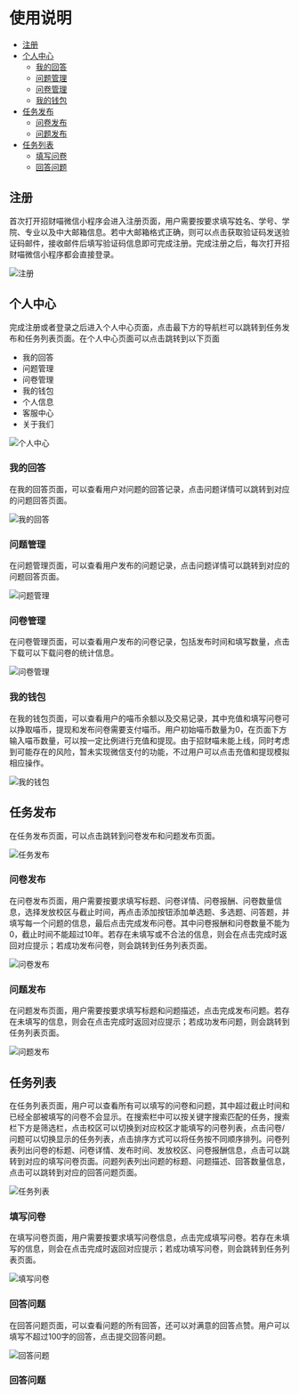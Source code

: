# 使用说明

+ [注册](#注册)
+ [个人中心](#个人中心)
  + [我的回答](#我的回答)
  + [问题管理](#问题管理)
  + [问卷管理](#问卷管理)
  + [我的钱包](#我的钱包)
+ [任务发布](#任务发布)
  + [问卷发布](#问卷发布)
  + [问题发布](#问题发布)
+ [任务列表](#任务列表)
  + [填写问卷](填写问卷)
  + [回答问题](回答问题)



## <span id="注册">注册</span>

首次打开招财喵微信小程序会进入注册页面，用户需要按要求填写姓名、学号、学院、专业以及中大邮箱信息。若中大邮箱格式正确，则可以点击获取验证码发送验证码邮件，接收邮件后填写验证码信息即可完成注册。完成注册之后，每次打开招财喵微信小程序都会直接登录。

![注册](https://github.com/swsad/MoneyMeow_Final/raw/master/imgs/2-使用说明/注册.jpg)



## <span id="个人中心">个人中心</span>

完成注册或者登录之后进入个人中心页面，点击最下方的导航栏可以跳转到任务发布和任务列表页面。在个人中心页面可以点击跳转到以下页面

+ 我的回答
+ 问题管理
+ 问卷管理
+ 我的钱包
+ 个人信息
+ 客服中心
+ 关于我们

![个人中心](https://github.com/swsad/MoneyMeow_Final/raw/master/imgs/2-使用说明/个人中心.jpg)



### <span id="我的问答">我的回答</span>

在我的回答页面，可以查看用户对问题的回答记录，点击问题详情可以跳转到对应的问题回答页面。

![我的回答](https://github.com/swsad/MoneyMeow_Final/raw/master/imgs/2-使用说明/我的回答.jpg)



### <span id="问题管理">问题管理</span>

在问题管理页面，可以查看用户发布的问题记录，点击问题详情可以跳转到对应的问题回答页面。

![问题管理](https://github.com/swsad/MoneyMeow_Final/raw/master/imgs/2-使用说明/问题管理.jpg)



### <span id="问卷管理">问卷管理</span>

在问卷管理页面，可以查看用户发布的问卷记录，包括发布时间和填写数量，点击下载可以下载问卷的统计信息。

![问卷管理](https://github.com/swsad/MoneyMeow_Final/raw/master/imgs/2-使用说明/问卷管理.jpg)



### <span id="我的钱包">我的钱包</span>

在我的钱包页面，可以查看用户的喵币余额以及交易记录，其中充值和填写问卷可以挣取喵币，提现和发布问卷需要支付喵币。用户初始喵币数量为0，在页面下方输入喵币数量，可以按一定比例进行充值和提现。由于招财喵未能上线，同时考虑到可能存在的风险，暂未实现微信支付的功能，不过用户可以点击充值和提现模拟相应操作。

![我的钱包](https://github.com/swsad/MoneyMeow_Final/raw/master/imgs/2-使用说明/我的钱包.jpg)



## <span id="任务发布">任务发布</span>

在任务发布页面，可以点击跳转到问卷发布和问题发布页面。

![任务发布](https://github.com/swsad/MoneyMeow_Final/raw/master/imgs/2-使用说明/任务发布.jpg)



### <span id="问卷发布">问卷发布</span>

在问卷发布页面，用户需要按要求填写标题、问卷详情、问卷报酬、问卷数量信息，选择发放校区与截止时间，再点击添加按钮添加单选题、多选题、问答题，并填写每一个问题的信息，最后点击完成发布问卷。其中问卷报酬和问卷数量不能为0，截止时间不能超过10年。若存在未填写或不合法的信息，则会在点击完成时返回对应提示；若成功发布问卷，则会跳转到任务列表页面。

![问卷发布](https://github.com/swsad/MoneyMeow_Final/raw/master/imgs/2-使用说明/问卷发布.jpg)



### <span id="问题发布">问题发布</span>

在问题发布页面，用户需要按要求填写标题和问题描述，点击完成发布问题。若存在未填写的信息，则会在点击完成时返回对应提示；若成功发布问题，则会跳转到任务列表页面。

![问题发布](https://github.com/swsad/MoneyMeow_Final/raw/master/imgs/2-使用说明/问题发布.jpg)



## <span id="任务列表">任务列表</span>

在任务列表页面，用户可以查看所有可以填写的问卷和问题，其中超过截止时间和已经全部被填写的问卷不会显示。在搜索栏中可以按关键字搜索匹配的任务，搜索栏下方是筛选栏，点击校区可以切换到对应校区才能填写的问卷列表，点击问卷/问题可以切换显示的任务列表，点击排序方式可以将任务按不同顺序排列。问卷列表列出问卷的标题、问卷详情、发布时间、发放校区、问卷报酬信息，点击可以跳转到对应的填写问卷页面。问题列表列出问题的标题、问题描述、回答数量信息，点击可以跳转到对应的回答问题页面。

![任务列表](https://github.com/swsad/MoneyMeow_Final/raw/master/imgs/2-使用说明/任务列表.jpg)



### <span id="填写问卷">填写问卷</span>

在填写问卷页面，用户需要按要求填写问卷信息，点击完成填写问卷。若存在未填写的信息，则会在点击完成时返回对应提示；若成功填写问卷，则会跳转到任务列表页面。

![填写问卷](https://github.com/swsad/MoneyMeow_Final/raw/master/imgs/2-使用说明/填写问卷.jpg)



### <span id="回答问题">回答问题</span>

在回答问题页面，可以查看问题的所有回答，还可以对满意的回答点赞。用户可以填写不超过100字的回答，点击提交回答问题。

![回答问题](https://github.com/swsad/MoneyMeow_Final/raw/master/imgs/2-使用说明/回答问题.jpg)





























### <span id="1">回答问题</span>





